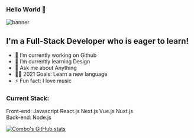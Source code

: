 ### Hello World 👋

![banner](https://giphy.com/gifs/rain-drizzle-xTcnT45z6H5gxFYZZS/fullscreen)

## I'm a Full-Stack Developer who is eager to learn!

- 🔭 I’m currently working on Github
- 🌱 I’m currently learning Design
- 💬 Ask me about Anything
- 🙌🏼 2021 Goals: Learn a new language
- ⚡ Fun fact: I love music

### Current Stack:

Front-end: Javascript React.js Next.js Vue.js Nuxt.js
<br/>
Back-end: Node.js

[![Combo's GitHub stats](https://github-readme-stats.vercel.app/api?username=iamcombo&theme=algolia&show_icons=true)](https://github.com/iamcombo)
